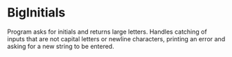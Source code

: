 # BigInitials
Program asks for initials and returns large letters.
Handles catching of inputs that are not capital letters or newline characters,
printing an error and asking for a new string to be entered.

